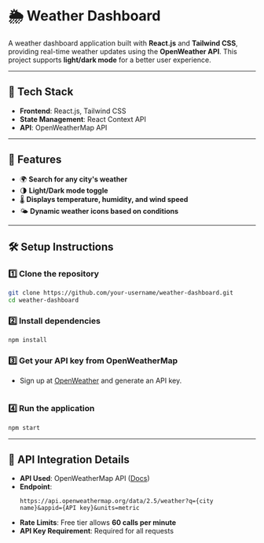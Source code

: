 # 🌦️ Weather Dashboard

A weather dashboard application built with **React.js** and **Tailwind CSS**, providing real-time weather updates using the **OpenWeather API**. This project supports **light/dark mode** for a better user experience.

---

## 🚀 Tech Stack
- **Frontend**: React.js, Tailwind CSS
- **State Management**: React Context API
- **API**: OpenWeatherMap API

---

## 📌 Features
- 🌍 **Search for any city's weather**
- 🌗 **Light/Dark mode toggle**
- 🌡️ **Displays temperature, humidity, and wind speed**
- 🌤️ **Dynamic weather icons based on conditions**

---

## 🛠️ Setup Instructions

### 1️⃣ Clone the repository
```bash
git clone https://github.com/your-username/weather-dashboard.git
cd weather-dashboard
```

### 2️⃣ Install dependencies
```bash
npm install
```

### 3️⃣ Get your API key from OpenWeatherMap
- Sign up at [OpenWeather](https://openweathermap.org/api) and generate an API key.
  ```

### 4️⃣ Run the application
```bash
npm start
```

---

## 🔗 API Integration Details
- **API Used**: OpenWeatherMap API ([Docs](https://openweathermap.org/api))
- **Endpoint**:
  ```plaintext
  https://api.openweathermap.org/data/2.5/weather?q={city name}&appid={API key}&units=metric
  ```
- **Rate Limits**: Free tier allows **60 calls per minute**
- **API Key Requirement**: Required for all requests




